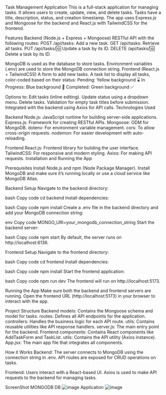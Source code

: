 Task Management Application
This is a full-stack application for managing tasks. It allows users to create, update, view, and delete tasks. Tasks have a title, description, status, and creation timestamp. The app uses Express.js and Mongoose for the backend and React.js with TailwindCSS for the frontend.

Features
Backend (Node.js + Express + Mongoose)
RESTful API with the following routes:
POST /api/tasks: Add a new task.
GET /api/tasks: Retrieve all tasks.
PUT /api/tasks/:id: Update a task by its ID.
DELETE /api/tasks/:id: Delete a task by its ID.

MongoDB is used as the database to store tasks.
Environment variables (.env) are used to store the MongoDB connection string.
Frontend (React.js + TailwindCSS)
A form to add new tasks.
A task list to display all tasks, color-coded based on their status:
Pending: Yellow background ⌛
In Progress: Blue background 🔄
Completed: Green background ✅

Options to:
Edit tasks (inline editing).
Update status using a dropdown menu.
Delete tasks.
Validation for empty task titles before submission.
Integrated with the backend using Axios for API calls.
Technologies Used

Backend
Node.js: JavaScript runtime for building server-side applications.
Express.js: Framework for creating RESTful APIs.
Mongoose: ODM for MongoDB.
dotenv: For environment variable management.
cors: To allow cross-origin requests.
nodemon: For easier development with auto-reloading.

Frontend
React.js: Frontend library for building the user interface.
TailwindCSS: For responsive and modern styling.
Axios: For making API requests.
Installation and Running the App

Prerequisites
Install Node.js and npm (Node Package Manager).
Install MongoDB and make sure it’s running locally or use a cloud service like MongoDB Atlas.

Backend Setup
Navigate to the backend directory:

bash
Copy code
cd backend
Install dependencies:

bash
Copy code
npm install
Create a .env file in the backend directory and add your MongoDB connection string:

env
Copy code
MONGO_URI=your_mongodb_connection_string
Start the backend server:

bash
Copy code
npm start
By default, the server runs on http://localhost:6136.

Frontend Setup
Navigate to the frontend directory:

bash
Copy code
cd frontend
Install dependencies:

bash
Copy code
npm install
Start the frontend application:

bash
Copy code
npm run dev
The frontend will run on http://localhost:5173.

Running the App
Make sure both the backend and frontend servers are running.
Open the frontend URL (http://localhost:5173) in your browser to interact with the app.

Project Structure
Backend
models: Contains the Mongoose schema and model for tasks.
routes: Defines all API endpoints for the application.
controllers: Handles the business logic for each API route.
utils: Contains reusable utilities like API response handlers.
server.js: The main entry point for the backend.
Frontend
components: Contains React components like AddTaskForm and TaskList.
utils: Contains the API utility (Axios instance).
App.jsx: The main app file that integrates all components.

How it Works
Backend:
The server connects to MongoDB using the connection string in .env.
API routes are exposed for CRUD operations on tasks.

Frontend:
Users interact with a React-based UI.
Axios is used to make API requests to the backend for managing tasks.

ScreenShot
MONGODB DB 
![image](https://github.com/user-attachments/assets/f1fcb414-6850-463c-9e62-f89c8360206a)
Application 
![image](https://github.com/user-attachments/assets/4a6a406f-8d4a-4941-a9c7-b4caf3f9d038)


